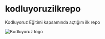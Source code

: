 # kodluyoruzilkrepo
Kodluyoruz Eğitimi kapsamında açtığım ilk repo

![Kodluyoruz logo](/hatice/Downloads/https://images.app.goo.gl/GkpGSRUKSJeqXM3G7 "Kodluyoruz logo")

